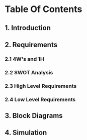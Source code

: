 # Table Of Contents
## 1. Introduction
                                            
## 2. Requirements
                                           
 ### 2.1 4W's and 1H
 ### 2.2 SWOT Analysis
 ### 2.3 High Level Requirements
 ### 2.4 Low Level Requirements
## 3. Block Diagrams
## 4. Simulation  
